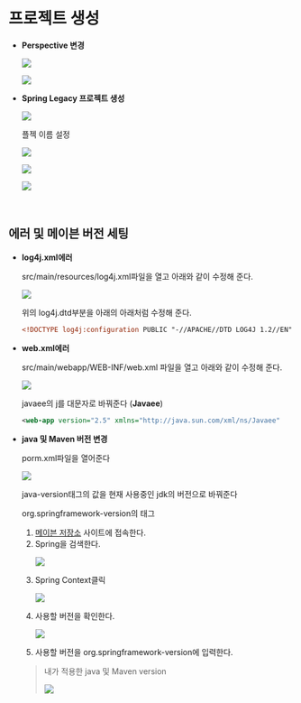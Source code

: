 프로젝트 생성
===
- **Perspective 변경**
  <p><img src="../img/22_03_07/OpenPerspective.jpg"></p>
  <p><img src="../img/22_03_07/Perspective_Spring.jpg"></p>

- **Spring Legacy 프로젝트 생성**
  <p><img src="../img/22_03_07/NewFileSpringLegacy.jpg"></p>
  플젝 이름 설정
  <p><img src="../img/22_03_07/ProjectName.jpg"></p>
  <p><img src="../img/22_03_07/MVCDownload.jpg"></p>
  <p><img src="../img/22_03_07/TopLevelPackage.jpg"></p>

<br>

에러 및 메이븐 버전 세팅
---
- **log4j.xml에러**
  
  src/main/resources/log4j.xml파일을 열고 아래와 같이 수정해 준다.
  <p><img src="../img/22_03_07/log4jError.jpg"></p>
  위의 log4j.dtd부분을 아래의 아래처럼 수정해 준다.
  
  ```xml
  <!DOCTYPE log4j:configuration PUBLIC "-//APACHE//DTD LOG4J 1.2//EN" "log4j.dtd">
  ```

- **web.xml에러**

  src/main/webapp/WEB-INF/web.xml 파일을 열고 아래와 같이 수정해 준다.
  <p><img src="../img/22_03_07/webError.jpg"></p>

  javaee의 j를 대문자로 바꿔준다 (**Javaee**)
  ```xml
  <web-app version="2.5" xmlns="http://java.sun.com/xml/ns/Javaee"
  ```

- **java 및 Maven 버전 변경**

  porm.xml파일을 열어준다
  <p><img src="../img/22_03_07/Java_MVN_version.jpg"></p>
  java-version태그의 값을 현재 사용중인 jdk의 버전으로 바꿔준다
  
  <br>
  
  org.springframework-version의 태그
  1. [메이븐 저장소](https://mvnrepository.com/) 사이트에 접속한다.
  2. Spring을 검색한다.<p><img src="../img/22_03_07/SearchSpring.jpg"></p>
  3. Spring Context클릭 <p><img src="../img/22_03_07/SpringContext.jpg"></p>
  4. 사용할 버전을 확인한다. <p><img src="../img/22_03_07/SpringContextVersion.jpg"></p>
  5. 사용할 버전을 org.springframework-version에 입력한다.
  >내가 적용한 java 및 Maven version<p><img src="../img/22_03_07/my_Spring_MVN_Version.jpg"></p>